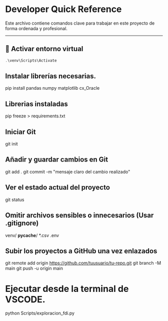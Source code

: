 #  Developer Quick Reference

Este archivo contiene comandos clave para trabajar en este proyecto de forma ordenada y profesional.

---

## 🔁 Activar entorno virtual

```powershell
.\venv\Scripts\Activate

```

## Instalar librerías necesarias. 

pip install pandas numpy matplotlib cx_Oracle

## Librerias instaladas

pip freeze > requirements.txt

## Iniciar Git 

git init

## Añadir y guardar cambios en Git

git add .
git commit -m "mensaje claro del cambio realizado"

## Ver el estado actual del proyecto

git status

## Omitir archivos sensibles o innecesarios (Usar .gitignore)

venv/
__pycache__/
*.csv
.env

## Subir los proyectos a GitHub una vez enlazados

git remote add origin https://github.com/tuusuario/tu-repo.git
git branch -M main
git push -u origin main

# Ejecutar desde la terminal de VSCODE.
python Scripts/exploracion_fdi.py

